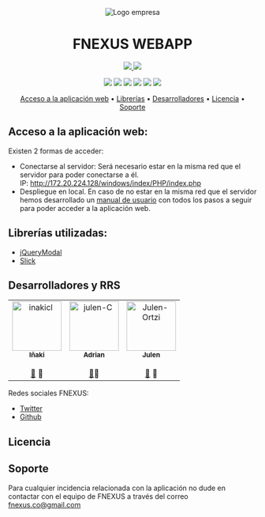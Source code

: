 <p align="center">
    <img src="https://raw.githubusercontent.com/fnexus/Reto2/master/index/img/logo_chiquito.png" alt="Logo empresa"/>
</p>
<h1 align="center">
  <span>FNEXUS WEBAPP</span>
</h1>

<p align="center">
  <a href="https://opensource.org/licenses/Apache-2.0">
    <img src="https://img.shields.io/badge/License-Apache-green">
  </a>
  <a href="https://github.com/SAMAifyWEB/RETO1">
    <img src="https://img.shields.io/badge/Version-2.0-yellowgreen">
 </a>
 <p align="center">
    <img src="https://img.shields.io/badge/HTML-5-e34f26">
    <img src="https://img.shields.io/badge/CSS-3-orange">
    <img src="https://img.shields.io/badge/JavaScript-Last_Version-f7df1e">
    <img src="https://img.shields.io/badge/MySQL-v5.7.28-00758f">
    <img src="https://img.shields.io/badge/PHP-v7.2-8892be">
    <img src="https://img.shields.io/badge/JQuery-v3.4.1-0769ad">
</p>

<p align="center">
  <a href="#acceso">Acceso a la aplicación web</a> •
  <a href="#librerias">Librerías</a> •
  <a href="#desarrolladores">Desarrolladores</a> •
  <a href="#licencia">Licencia</a> •
  <a href="#soporte">Soporte</a>
</p>
 
## Acceso a la aplicación web:
Existen 2 formas de acceder:
- Conectarse al servidor: Será necesario estar en la misma red que el servidor para poder conectarse a él. <br>
IP: http://172.20.224.128/windows/index/PHP/index.php
- Despliegue en local. En caso de no estar en la misma red que el servidor hemos desarrollado un <a href="https://github.com/fnexus/Reto2/blob/desarrollo/documentacion/Manual%20de%20usuario%20reto%202%20-%20grupo%202.pdf">manual de usuario</a> con todos los pasos a seguir para poder acceder a la aplicación web.

## Librerías utilizadas:
 - <a href="https://jquerymodal.com/">jQueryModal</a>
 - <a href="https://kenwheeler.github.io/slick/">Slick</a>


## Desarrolladores y RRS

<table>
  <tr>
    <td align="center"><a href="https://kentcdodds.com"><img src="https://avatars3.githubusercontent.com/u/23460143?    s=400&v=4" width="100px;" alt="inakicl"/><br /><sub><b>Iñaki </b></sub></a><br />
    </a><br /><a href="https://github.com/fnexus/Reto2/commits?author=inakicl" title="Commits">📖</a>
  👀
    </td>
    <td align="center"><a href="https://kentcdodds.com"><img src="https://avatars3.githubusercontent.com/u/27602026?s=400&v=4" width="100px;" alt="julen-C"/><br /><sub><b>Adrian</b></sub></a><br/>
      </a><br /><a href="https://github.com/fnexus/Reto2/commits?author=AdrianDanlos" title="Commits">📖</a>👀
    </td>
    <td align="center"><a href="https://kentcdodds.com"><img src="https://avatars3.githubusercontent.com/u/43949194?s=400&v=4" width="100px;" alt="Julen-Ortzi"/><br /><sub><b>Julen</b></sub></a><br />
      </a><br /><a href="https://github.com/fnexus/Reto2/commits?author=JulenOZegibide" title="Commits">📖</a>   
      👀
    </td>    
  </tr>
</table>


Redes sociales FNEXUS:
 - <a href="https://twitter.com/fnexusteam">Twitter</a>
 - <a href="https://github.com/fnexus">Github</a>
 
 ## Licencia
 
 ## Soporte
Para cualquier incidencia relacionada con la aplicación no dude en contactar con el equipo de FNEXUS a través del correo fnexus.co@gmail.com
